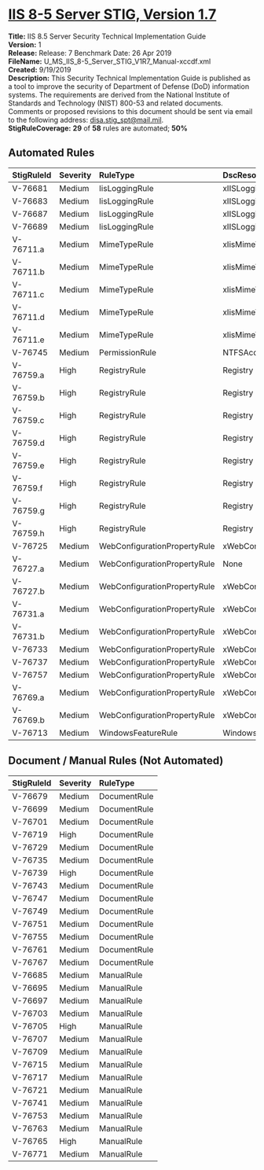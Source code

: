 # [IIS 8-5 Server STIG, Version 1.7](https://github.com/Microsoft/PowerStig/wiki/IISServer-8.5-1.7)

**Title:** IIS 8.5 Server Security Technical Implementation Guide  
**Version:** 1  
**Release:** Release: 7 Benchmark Date: 26 Apr 2019  
**FileName:** U_MS_IIS_8-5_Server_STIG_V1R7_Manual-xccdf.xml  
**Created:** 9/19/2019  
**Description:** This Security Technical Implementation Guide is published as a tool to improve the security of Department of Defense (DoD) information systems. The requirements are derived from the National Institute of Standards and Technology (NIST) 800-53 and related documents. Comments or proposed revisions to this document should be sent via email to the following address: disa.stig_spt@mail.mil.  
**StigRuleCoverage:** **29** of **58** rules are automated; **50%**  

## Automated Rules

| StigRuleId | Severity | RuleType | DscResource | DuplicateOf |
| :---- | :---- | :---- | :---- | :---- |
| V-76681 | Medium | IisLoggingRule | xIISLogging |  |
| V-76683 | Medium | IisLoggingRule | xIISLogging |  |
| V-76687 | Medium | IisLoggingRule | xIISLogging |  |
| V-76689 | Medium | IisLoggingRule | xIISLogging |  |
| V-76711.a | Medium | MimeTypeRule | xIisMimeTypeMapping |  |
| V-76711.b | Medium | MimeTypeRule | xIisMimeTypeMapping |  |
| V-76711.c | Medium | MimeTypeRule | xIisMimeTypeMapping |  |
| V-76711.d | Medium | MimeTypeRule | xIisMimeTypeMapping |  |
| V-76711.e | Medium | MimeTypeRule | xIisMimeTypeMapping |  |
| V-76745 | Medium | PermissionRule | NTFSAccessEntry |  |
| V-76759.a | High | RegistryRule | Registry |  |
| V-76759.b | High | RegistryRule | Registry |  |
| V-76759.c | High | RegistryRule | Registry |  |
| V-76759.d | High | RegistryRule | Registry |  |
| V-76759.e | High | RegistryRule | Registry |  |
| V-76759.f | High | RegistryRule | Registry |  |
| V-76759.g | High | RegistryRule | Registry |  |
| V-76759.h | High | RegistryRule | Registry |  |
| V-76725 | Medium | WebConfigurationPropertyRule | xWebConfigKeyValue |  |
| V-76727.a | Medium | WebConfigurationPropertyRule | None | V-76725 |
| V-76727.b | Medium | WebConfigurationPropertyRule | xWebConfigKeyValue |  |
| V-76731.a | Medium | WebConfigurationPropertyRule | xWebConfigKeyValue |  |
| V-76731.b | Medium | WebConfigurationPropertyRule | xWebConfigKeyValue |  |
| V-76733 | Medium | WebConfigurationPropertyRule | xWebConfigKeyValue |  |
| V-76737 | Medium | WebConfigurationPropertyRule | xWebConfigKeyValue |  |
| V-76757 | Medium | WebConfigurationPropertyRule | xWebConfigKeyValue |  |
| V-76769.a | Medium | WebConfigurationPropertyRule | xWebConfigKeyValue |  |
| V-76769.b | Medium | WebConfigurationPropertyRule | xWebConfigKeyValue |  |
| V-76713 | Medium | WindowsFeatureRule | WindowsFeature |  |

## Document / Manual Rules (Not Automated)

| StigRuleId | Severity | RuleType |
| :---- | :---- | :---- |
| V-76679 | Medium | DocumentRule |
| V-76699 | Medium | DocumentRule |
| V-76701 | Medium | DocumentRule |
| V-76719 | High | DocumentRule |
| V-76729 | Medium | DocumentRule |
| V-76735 | Medium | DocumentRule |
| V-76739 | High | DocumentRule |
| V-76743 | Medium | DocumentRule |
| V-76747 | Medium | DocumentRule |
| V-76749 | Medium | DocumentRule |
| V-76751 | Medium | DocumentRule |
| V-76755 | Medium | DocumentRule |
| V-76761 | Medium | DocumentRule |
| V-76767 | Medium | DocumentRule |
| V-76685 | Medium | ManualRule |
| V-76695 | Medium | ManualRule |
| V-76697 | Medium | ManualRule |
| V-76703 | Medium | ManualRule |
| V-76705 | High | ManualRule |
| V-76707 | Medium | ManualRule |
| V-76709 | Medium | ManualRule |
| V-76715 | Medium | ManualRule |
| V-76717 | Medium | ManualRule |
| V-76721 | Medium | ManualRule |
| V-76741 | Medium | ManualRule |
| V-76753 | Medium | ManualRule |
| V-76763 | Medium | ManualRule |
| V-76765 | High | ManualRule |
| V-76771 | Medium | ManualRule |
